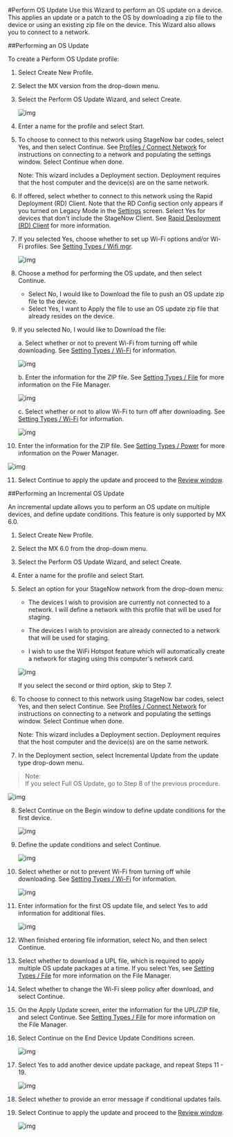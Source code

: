 #Perform OS Update
Use this Wizard to perform an OS update on a device. This applies an update or a patch to the OS by downloading a zip file to the device or using an existing zip file on the device.  This Wizard also allows you to connect to a network. 

##Performing an OS Update

To create a Perform OS Update profile:

1. Select Create New Profile.

2. Select the MX version from the drop-down menu.

3. Select the Perform OS Update Wizard, and select Create.

    ![img](images/profiles/OSupdate_name.jpg)

4. Enter a name for the profile and select Start.

5. To choose to connect to this network using StageNow bar codes, select Yes, and then select Continue. See [Profiles / Connect Network](../Profiles/ConnectNetwork) for instructions on connecting to a network and populating the settings window. Select Continue when done.

    Note: This wizard includes a Deployment section. Deployment requires that the host computer and the device(s) are on the same network. 

6. If offered, select whether to connect to this network using the Rapid Deployment (RD) Client. Note that the RD Config section only appears if you turned on Legacy Mode in the [Settings](../gettingstarted?Settings) screen. Select Yes for devices that don't include the StageNow Client. See [Rapid Deployment (RD) Client](../stageclient?Rapid%20Deployment%20Client) for more information.

7. If you selected Yes, choose whether to set up Wi-Fi options and/or Wi-Fi profiles. See [Setting Types / Wifi mgr](../csp/wifi).

    ![img](images/profiles/OSupdate_deploy1.jpg)

8. Choose a method for performing the OS update, and then select Continue.

    * Select No, I would like to Download the file to push an OS update zip file to the device.
    * Select Yes, I want to Apply the file to use an OS update zip file that already resides on the device.

9. If you selected No, I would like to Download the file: 

    a. Select whether or not to prevent Wi-Fi from turning off while downloading. See [Setting Types / Wi-Fi](../csp/wifi) for information.

    ![img](images/profiles/OSupdate_sleep.jpg)

    b. Enter the information for the ZIP file. See [Setting Types / File](../csp/file) for more information on the File Manager.

    ![img](images/profiles/OSupdate_setting.jpg)

    c. Select whether or not to allow Wi-Fi to turn off after downloading. See [Setting Types / Wi-Fi](../csp/wifi) for information.

    ![img](images/profiles/OSupdate_sleep2.jpg)


10. Enter the information for the ZIP file. See [Setting Types / Power](../csp/power) for more information on the Power Manager.

   ![img](images/profiles/OSupdate_sourcefile.jpg)

11. Select Continue to apply the update and proceed to the [Review window](../stagingprofiles?Review).


##Performing an Incremental OS Update

An incremental update allows you to perform an OS update on multiple devices, and define update conditions. This feature is only supported by MX 6.0.

1. Select Create New Profile.

2. Select the MX 6.0 from the drop-down menu.

3. Select the Perform OS Update Wizard, and select Create.

4. Enter a name for the profile and select Start.

5. Select an option for your StageNow network from the drop-down menu:

   * The devices I wish to provision are currently not connected to a network. I will define a network with this profile that will be used for staging.

   * The devices I wish to provision are already connected to a network that will be used for staging. 

   * I wish to use the WiFi Hotspot feature which will automatically create a network for staging using this computer's network card. 

   ![img](images/profiles/OSUpdate_6_NetworkType.jpg)

   If you select the second or third option, skip to Step 7. 

6. To choose to connect to this network using StageNow bar codes, select Yes, and then select Continue. See [Profiles / Connect Network](../Profiles/ConnectNetwork) for instructions on connecting to a network and populating the settings window. Select Continue when done.

    Note: This wizard includes a Deployment section. Deployment requires that the host computer and the device(s) are on the same network. 

7. In the Deployment section, select Incremental Update from the update type drop-down menu.

  >Note:  
  >If you select Full OS Update, go to Step 8 of the previous procedure.


   ![img](images/profiles/OSUpdate_6_UpdateType.jpg)

8. Select Continue on the Begin window to define update conditions for the first device.

   ![img](images/profiles/OSUpdate_6_Incremental1.jpg)

9. Define the update conditions and select Continue.

   ![img](images/profiles/OSUpdate_6_Incremental2.jpg)

10. Select whether or not to prevent Wi-Fi from turning off while downloading. See [Setting Types / Wi-Fi](../csp/wifi) for information.

    ![img](images/profiles/OSupdate_sleep.jpg)

11. Enter information for the first OS update file, and select Yes to add information for additional files.

    ![img](images/profiles/OSUpdate_6_DownloadFile.jpg)

12. When finished entering file information, select No, and then select Continue.

13. Select whether to download a UPL file, which is required to apply multiple OS update packages at a time. If you select Yes, see [Setting Types / File](../csp/file) for more information on the File Manager.

14. Select whether to change the Wi-Fi sleep policy after download, and select Continue.

15. On the Apply Update screen, enter the information for the UPL/ZIP file, and select Continue. See [Setting Types / File](../csp/file) for more information on the File Manager.

16. Select Continue on the End Device Update Conditions screen.

    ![img](images/profiles/OSUpdate_6_IncrementalEnd.jpg)

17. Select Yes to add another device update package, and repeat Steps 11 - 19.

    ![img](images/profiles/OSUpdate_6_IncrementalAnother.jpg)

18. Select whether to provide an error message if conditional updates fails.

19. Select Continue to apply the update and proceed to the [Review window](../stagingprofiles?Review).

    ![img](images/profiles/OSUpdate_6_Review.jpg)
